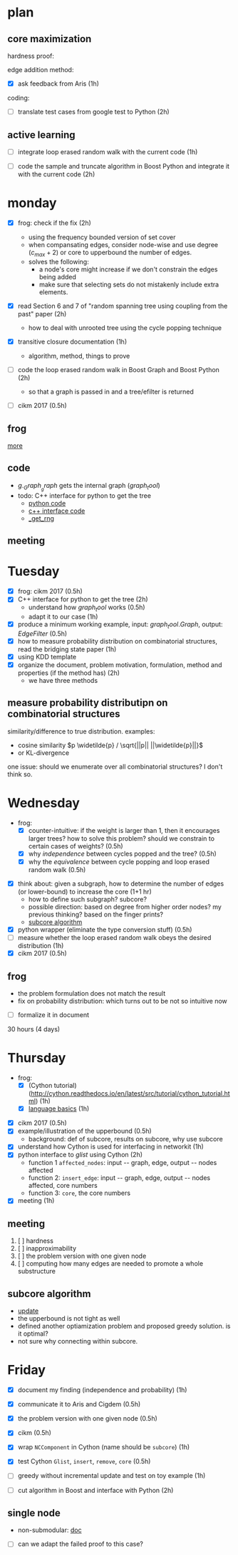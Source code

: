 # plan

## core maximization

hardness proof:


edge addition method: 


- [X] ask feedback from Aris (1h)

coding:


- [ ] translate test cases from google test to Python (2h)

## active learning

- [ ] integrate loop erased random walk with the current code (1h)
- [ ] code the sample and truncate algorithm in Boost Python and integrate it with the current code (2h)



# monday

- [X] frog: check if the fix (2h)
  - using the frequency bounded version of set cover
  - when compansating edges, consider node-wise and use degree $`(c_{max}+2)`$ or core to upperbound the number of edges. 
  - solves the following: 
    - a node's core might increase if we don't constrain the edges being added
    - make sure that selecting sets do not mistakenly include extra elements. 
- [X] read Section 6 and 7 of "random spanning tree using coupling from the past" paper  (2h)
  - how to deal with unrooted tree using the cycle popping technique
- [X] transitive closure documentation (1h)
  - algorithm, method, things to prove
- [ ] code the loop erased random walk in Boost Graph and Boost Python (2h)
  - so that a graph is passed in and a tree/efilter is returned
- [ ] cikm 2017 (0.5h)


## frog

[more](december/core-max-hardness-counter-example.md)

## code

- $`g._Graph__graph`$ gets the internal graph ($`graph_tool`$)
- todo: C++ interface for python to get the tree
  - [python code](https://graph-tool.skewed.de/static/doc/_modules/graph_tool/topology.html#random_spanning_tree)
  - [c++ interface code](https://git.skewed.de/count0/graph-tool/blob/master/src/graph/topology/graph_random_spanning_tree.cc)
  - [_get_rng](https://git.skewed.de/count0/graph-tool/blob/master/src/graph_tool/__init__.py#L3423)

## meeting 


# Tuesday

- [X] frog: cikm 2017 (0.5h)
- [X] C++ interface for python to get the tree (2h)
  - understand how $`graph_tool`$ works (0.5h)
  - adapt it to our case (1h)
- [X] produce a minimum working example, input: $`graph_tool.Graph`$, output: $`EdgeFilter`$ (0.5h)
- [X] how to measure probability distribution on combinatorial structures, read the bridging state paper (1h)
- [X] using KDD template
- [X] organize the document, problem motivation, formulation, method and properties (if the method has) (2h)
  - we have three methods

## measure probability distributipn on combinatorial structures

similarity/difference to true distribution. examples:

- cosine similarity $`p \widetilde{p} / \sqrt{||p|| ||\widetilde{p}||}`$
- or KL-divergence

one issue: should we enumerate over all combinatorial structures? I don't think so. 

# Wednesday

- frog: 
  - [X] counter-intuitive: if the weight is larger than 1, then it encourages larger trees? how to solve this problem? should we constrain to certain cases of weights? (0.5h)
  - [X] why *independence* between cycles popped and the tree? (0.5h)
  - [X] why the *equivalence* between cycle popping and loop erased random walk (0.5h)
- [X] think about: given a subgraph, how to determine the number of edges (or lower-bound) to increase the core (1+1 hr)
  - how to define such subgraph? subcore?
  - possible direction: based on degree from higher order nodes? my previous thinking? based on the finger prints?
  - [subcore algorithm](december/subcore-algorithm.md)
- [X] python wrapper (eliminate the type conversion stuff) (0.5h)
- [ ] measure whether the loop erased random walk obeys the desired distribution (1h)
- [X] cikm 2017 (0.5h)

## frog

- the problem formulation does not match the result
- fix on probability distribution: which turns out to be not so intuitive now
- [ ] formalize it in document

30 hours (4 days)

# Thursday

- frog: 
  - [X] (Cython tutorial)(http://cython.readthedocs.io/en/latest/src/tutorial/cython_tutorial.html) (1h)
  - [X] [language basics](http://cython.readthedocs.io/en/latest/src/userguide/language_basics.html#language-basics) (1h)
- [X] cikm 2017 (0.5h)
- [X] example/illustration of the upperbound (0.5h)
  - background: def of subcore, results on subcore, why use subcore
- [X] understand how Cython is used for interfacing in networkit (1h)
- [X] python interface to $`glist`$ using Cython (2h)
  - function 1 `affected_nodes`: input -- graph, edge, output -- nodes affected
  - function 2: `insert_edge`: input -- graph, edge, output -- nodes affected, core numbers
  - function 3: `core`, the core numbers
- [X] meeting (1h)

## meeting

1. [ ] hardness
2. [ ] inapproximability
3. [ ] the problem version with one given node
4. [ ] computing how many edges are needed to promote a whole substructure

## subcore algorithm

- [update](december/subcore-algorithm.md)
- the upperbound is not tight as well
- defined another optiamization problem and proposed greedy solution. is it optimal?
- not sure why connecting within subcore. 

# Friday

- [X] document my finding (independence and probability) (1h)
- [X] communicate it to Aris and Cigdem (0.5h)
- [X] the problem version with one given node (0.5h)
- [X] cikm (0.5h)
- [X] wrap `NCComponent` in Cython (name should be `subcore`) (1h)
- [X] test Cython `Glist`, `insert`, `remove`, `core` (0.5h)
- [ ] greedy without incremental update and test on toy example (1h)
- [ ] cut algorithm in Boost and interface with Python (2h)


## single node

- non-submodular: [doc](december/core-maximization-one-node.md)
- [ ] can we adapt the failed proof to this case?

